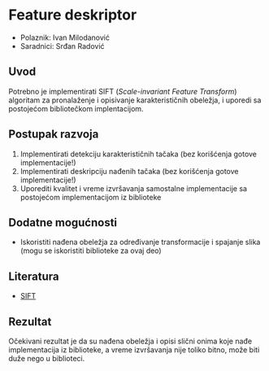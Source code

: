 # Feature deskriptor

- Polaznik: Ivan Milodanović
- Saradnici: Srđan Radović

## Uvod

Potrebno je implementirati SIFT (*Scale-invariant Feature Transform*)
algoritam za pronalaženje i opisivanje karakterističnih obeležja, i
uporedi sa postojećom bibliotečkom implentacijom.

## Postupak razvoja

1.  Implementirati detekciju karakterističnih tačaka (bez korišćenja gotove implementacije!)
2.  Implementirati deskripciju nađenih tačaka (bez korišćenja gotove implementacije!)
3.  Uporediti kvalitet i vreme izvršavanja samostalne implementacije sa postojećom implementacijom iz biblioteke

## Dodatne mogućnosti

- Iskoristiti nađena obeležja za određivanje transformacije i spajanje slika (mogu se iskoristiti biblioteke za ovaj deo)

## Literatura

- [SIFT](https://en.wikipedia.org/wiki/Scale-invariant_feature_transform)

## Rezultat

Očekivani rezultat je da su nađena obeležja i opisi slični onima koje
nađe implementacija iz biblioteke, a vreme izvršavanja nije toliko
bitno, može biti duže nego u biblioteci.
